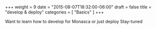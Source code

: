 +++
weight = 9
date = "2015-08-07T18:32:00-06:00"
draft = false
title = "develop & deploy"
categories = [ "Basics" ]
+++

Want to learn how to develop for Monasca or just deploy<!--more--> Stay-tuned
